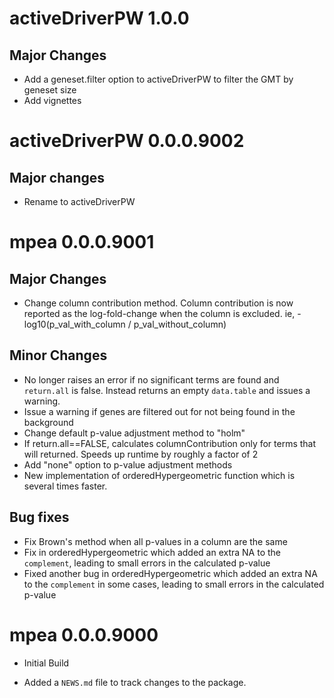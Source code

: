 # activeDriverPW 1.0.0

## Major Changes
* Add a geneset.filter option to activeDriverPW to filter the GMT by geneset size
* Add vignettes


# activeDriverPW 0.0.0.9002

## Major changes
* Rename to activeDriverPW

# mpea 0.0.0.9001

## Major Changes
* Change column contribution method. Column contribution is now reported as the
log-fold-change when the column is excluded. ie, -log10(p_val_with_column / p_val_without_column)

## Minor Changes
* No longer raises an error if no significant terms are found and `return.all` 
is false. Instead returns an empty `data.table` and issues a warning.
* Issue a warning if genes are filtered out for not being found in the background
* Change default p-value adjustment method to "holm"
* If return.all==FALSE, calculates columnContribution only for terms that will
returned. Speeds up runtime by roughly a factor of 2
* Add "none" option to p-value adjustment methods
* New implementation of orderedHypergeometric function which is several times faster.

## Bug fixes
* Fix Brown's method when all p-values in a column are the same
* Fix in orderedHypergeometric which added an extra NA to the `complement`, leading
to small errors in the calculated p-value
* Fixed another bug in orderedHypergeometric which added an extra NA to the 
`complement` in some cases, leading to small errors in the calculated p-value

# mpea 0.0.0.9000

* Initial Build

* Added a `NEWS.md` file to track changes to the package.
